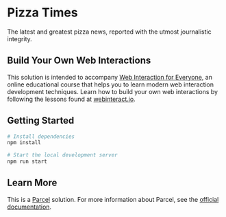 # Pizza Times

The latest and greatest pizza news, reported with the utmost journalistic integrity.

## Build Your Own Web Interactions

This solution is intended to accompany [Web Interaction for Everyone](https://webinteract.io/), an online educational course that helps you to learn modern web interaction development techniques. Learn how to build your own web interactions by following the lessons found at [webinteract.io](https://webinteract.io/).

## Getting Started

```bash
# Install dependencies
npm install

# Start the local development server
npm run start
```

## Learn More

This is a [Parcel](https://parceljs.org/) solution. For more information about Parcel, see the [official documentation](https://parceljs.org/).
